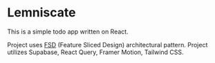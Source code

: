 # Lemniscate

This is a simple todo app written on React.

Project uses [FSD](https://feature-sliced.design/) (Feature Sliced Design) architectural pattern. Project utilizes Supabase, React Query, Framer Motion, Tailwind CSS.
